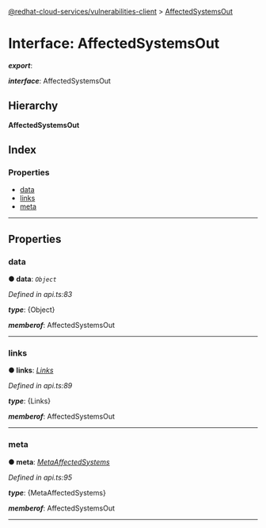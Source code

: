 [@redhat-cloud-services/vulnerabilities-client](../README.md) > [AffectedSystemsOut](../interfaces/affectedsystemsout.md)

# Interface: AffectedSystemsOut

*__export__*: 

*__interface__*: AffectedSystemsOut

## Hierarchy

**AffectedSystemsOut**

## Index

### Properties

* [data](affectedsystemsout.md#data)
* [links](affectedsystemsout.md#links)
* [meta](affectedsystemsout.md#meta)

---

## Properties

<a id="data"></a>

###  data

**● data**: *`Object`*

*Defined in api.ts:83*

*__type__*: {Object}

*__memberof__*: AffectedSystemsOut

___
<a id="links"></a>

###  links

**● links**: *[Links](links.md)*

*Defined in api.ts:89*

*__type__*: {Links}

*__memberof__*: AffectedSystemsOut

___
<a id="meta"></a>

###  meta

**● meta**: *[MetaAffectedSystems](metaaffectedsystems.md)*

*Defined in api.ts:95*

*__type__*: {MetaAffectedSystems}

*__memberof__*: AffectedSystemsOut

___


